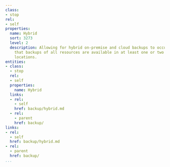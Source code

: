 ```yaml
---
class:
- stop
rel:
- self
properties:
  name: Hybrid
  sort: 3273
  level: 2
  description: Allowing for hybrid on-premise and cloud backups to occur, ensuring
    that backups of all resources are available in at least one or two additional
    locations.
entities:
- class:
  - stop
  rel:
  - self
  properties:
    name: Hybrid
  links:
  - rel:
    - self
    href: backup/hybrid.md
  - rel:
    - parent
    href: backup/
links:
- rel:
  - self
  href: backup/hybrid.md
- rel:
  - parent
  href: backup/
...
```

